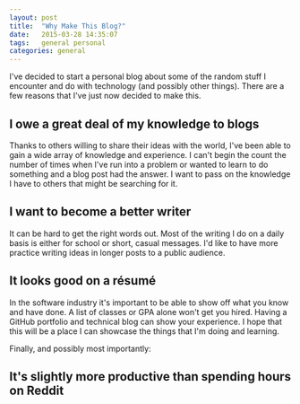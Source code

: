 ```yaml
---
layout: post
title:  "Why Make This Blog?"
date:   2015-03-28 14:35:07
tags:   general personal
categories: general
---
```


I've decided to start a personal blog about some of the random stuff I encounter
and do with technology (and possibly other things). There are a few reasons that
I've just now decided to make this.

## I owe a great deal of my knowledge to blogs

Thanks to others willing to share their ideas with the world, I've been able to
gain a wide array of knowledge and experience. I can't begin the count the
number of times when I've run into a problem or wanted to learn to do something
and a blog post had the answer. I want to pass on the knowledge I have to others
that might be searching for it.

## I want to become a better writer

It can be hard to get the right words out. Most of the writing I do on a daily
basis is either for school or short, casual messages. I'd like to have more
practice writing ideas in longer posts to a public audience.

## It looks good on a résumé

In the software industry it's important to be able to show off what you know and
have done. A list of classes or GPA alone won't get you hired. Having a GitHub
portfolio and technical blog can show your experience. I hope that this will be
a place I can showcase the things that I'm doing and learning.

Finally, and possibly most importantly:

## It's slightly more productive than spending hours on Reddit

